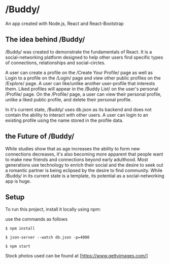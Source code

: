 # /Buddy/

An app created with Node.js, React and React-Bootstrap

## The idea behind /Buddy/

/Buddy/ was created to demonstrate the fundamentals of React. It is a social-networking platform designed to help other users find specific types of connections, relationships and social-circles.

A user can create a profile on the /Create Your Profile/ page as well as Login to a profile on the /Login/ page and view other public profiles on the /Explore/ page. A user can like/unlike another user-profile that interests them. Liked profiles will appear in the /Buddy List/ on the user's personal /Profile/ page. On the /Profile/ page, a user can view their personal profile, unlike a liked public profile, and delete their personal profile.

In it's current state, /Buddy/ uses db.json as its backend and does not contain the ability to interact with other users. A user can login to an existing profile using the name stored in the profile data.

## the Future of /Buddy/

While studies show that as age increases the ability to form new connections decreases, it's also becoming more apparent that people want to make new friends and connections beyond early adulthood. Most generations use technology to enrich their social and the desire to seek out a romantic partner is being eclipsed by the desire to find community. While /Buddy/ in its current state is a template, its potential as a social-networking app is huge.

## Setup

To run this project, install it locally using npm:

use the commands as follows

```
$ npm install 

$ json-server --watch db.json -p=4000

$ npm start
```

Stock photos used can be found at [https://www.gettyimages.com/]











